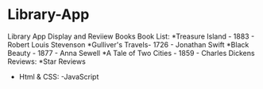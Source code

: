# Library-App
Library App Display and Reviiew Books
Book List:
*Treasure Island - 1883 - Robert Louis Stevenson
*Gulliver's Travels- 1726 - Jonathan Swift 
*Black Beauty - 1877 - Anna Sewell
*A Tale of Two Cities - 1859 - Charles Dickens
Reviews:
*Star Reviews

- Html & CSS:
-JavaScript
